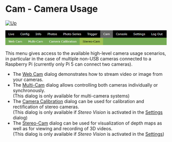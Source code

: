 # Cam - Camera Usage

[![Up](img/goup.gif)](./UserGuide.md)

![Cam Menu](img/CamMenu.jpg)

This menu gives access to the available high-level camera usage scenarios, in particular in the case of multiple non-USB cameras connected to a Raspberry Pi (currently only Pi 5 can connect two cameras).

- The [Web Cam](./CamWebcam.md) dialog demonstrates how to stream video or image from your cameras.
- The [Multi-Cam](./CamMulticam.md) dialog allows controlling both cameras individually or synchronously.     
(This dialog is only available for multi-camera systems)
- The [Camera Calibration](./CamCalibration.md) dialog can be used for calibration and rectification of stereo cameras.    
(This dialog is only available if *Stereo Vision* is activated in the [Settings](./Settings.md#activating--deactivating-stereo-vision) dialog)
- The [Stereo-Cam](./CamStereo.md) dialog can be used for visualization of depth maps as well as for viewing and recording of 3D videos.      
(This dialog is only available if *Stereo Vision* is activated in the [Settings](./Settings.md#activating--deactivating-stereo-vision)) 